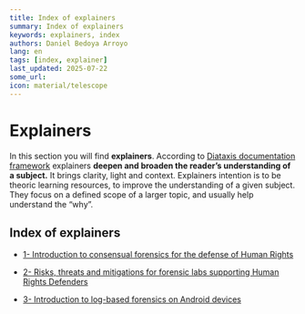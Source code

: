 ```yaml
---
title: Index of explainers
summary: Index of explainers
keywords: explainers, index
authors: Daniel Bedoya Arroyo
lang: en
tags: [index, explainer]
last_updated: 2025-07-22
some_url:
icon: material/telescope
---
```


# Explainers 

In this section you will find **explainers**. According to [Diataxis documentation framework](https://diataxis.fr) explainers **deepen and broaden the reader’s understanding of a subject.** It brings clarity, light and context. Explainers intention is to be theoric learning resources, to improve the understanding of a given subject. They focus on a defined scope of a larger topic, and usually help understand the “why”. 

## Index of explainers

* [1- Introduction to consensual forensics for the defense of Human Rights](01-explainer-introduction-digital-forensics/01-explainer-introduction-digital-forensics.html)

* [2- Risks, threats and mitigations for forensic labs supporting Human Rights Defenders](02-explainer-risks-threats/02-explainer-risks-threats.html)

* [3- Introduction to log-based forensics on Android devices](03-explainer-log-forensics-android/03-explainer-log-forensics-android.html)
